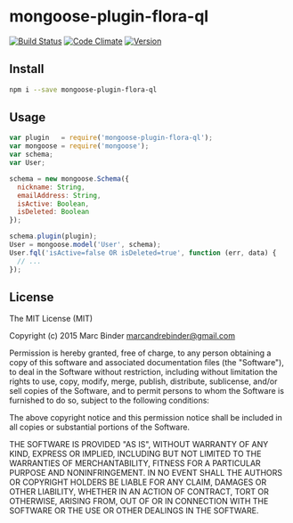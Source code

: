 # mongoose-plugin-flora-ql
[![Build Status](https://travis-ci.org/MrBoolean/mongoose-plugin-flora-ql.svg)](https://travis-ci.org/MrBoolean/mongoose-plugin-flora-ql)
[![Code Climate](https://codeclimate.com/github/MrBoolean/mongoose-plugin-flora-ql/badges/gpa.svg)](https://codeclimate.com/github/MrBoolean/mongoose-plugin-flora-ql)
[![Version](https://img.shields.io/npm/v/mongoose-plugin-flora-ql.svg?style=flat-square)](https://www.npmjs.com/package/mongoose-plugin-flora-ql)

## Install
```bash
npm i --save mongoose-plugin-flora-ql
```

## Usage
```javascript
var plugin   = require('mongoose-plugin-flora-ql');
var mongoose = require('mongoose');
var schema;
var User;

schema = new mongoose.Schema({
  nickname: String,
  emailAddress: String,
  isActive: Boolean,
  isDeleted: Boolean
});

schema.plugin(plugin);
User = mongoose.model('User', schema);
User.fql('isActive=false OR isDeleted=true', function (err, data) {
  // ...
});
```

## License
The MIT License (MIT)

Copyright (c) 2015 Marc Binder <marcandrebinder@gmail.com>

Permission is hereby granted, free of charge, to any person obtaining a copy
of this software and associated documentation files (the "Software"), to deal
in the Software without restriction, including without limitation the rights
to use, copy, modify, merge, publish, distribute, sublicense, and/or sell
copies of the Software, and to permit persons to whom the Software is
furnished to do so, subject to the following conditions:

The above copyright notice and this permission notice shall be included in
all copies or substantial portions of the Software.

THE SOFTWARE IS PROVIDED "AS IS", WITHOUT WARRANTY OF ANY KIND, EXPRESS OR
IMPLIED, INCLUDING BUT NOT LIMITED TO THE WARRANTIES OF MERCHANTABILITY,
FITNESS FOR A PARTICULAR PURPOSE AND NONINFRINGEMENT. IN NO EVENT SHALL THE
AUTHORS OR COPYRIGHT HOLDERS BE LIABLE FOR ANY CLAIM, DAMAGES OR OTHER
LIABILITY, WHETHER IN AN ACTION OF CONTRACT, TORT OR OTHERWISE, ARISING FROM,
OUT OF OR IN CONNECTION WITH THE SOFTWARE OR THE USE OR OTHER DEALINGS IN
THE SOFTWARE.